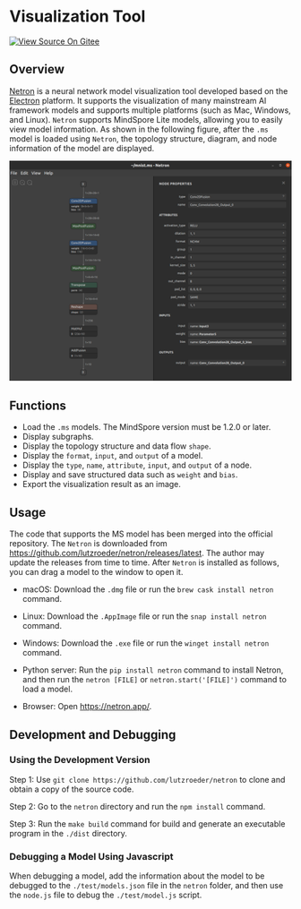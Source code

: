 # Visualization Tool

[![View Source On Gitee](https://mindspore-website.obs.cn-north-4.myhuaweicloud.com/website-images/master/resource/_static/logo_source_en.svg)](https://gitee.com/mindspore/docs/blob/master/docs/lite/docs/source_en/use/visual_tool.md)

## Overview

[Netron](https://github.com/lutzroeder/netron) is a neural network model visualization tool developed based on the [Electron](http://www.electronjs.org/) platform. It supports the visualization of many mainstream AI framework models and supports multiple platforms (such as Mac, Windows, and Linux). `Netron` supports MindSpore Lite models, allowing you to easily view model information. As shown in the following figure, after the `.ms` model is loaded using `Netron`, the topology structure, diagram, and node information of the model are displayed.

![img](../images/visual_mnist.png)

## Functions

- Load the `.ms` models. The MindSpore version must be 1.2.0 or later.
- Display subgraphs.
- Display the topology structure and data flow `shape`.
- Display the `format`, `input`, and `output` of a model.
- Display the `type`, `name`, `attribute`, `input`, and `output` of a node.
- Display and save structured data such as `weight` and `bias`.
- Export the visualization result as an image.

## Usage

The code that supports the MS model has been merged into the official repository. The `Netron` is downloaded from <https://github.com/lutzroeder/netron/releases/latest>. The author may update the releases from time to time. After `Netron` is installed as follows, you can drag a model to the window to open it.

- macOS: Download the `.dmg` file or run the `brew cask install netron` command.

- Linux: Download the `.AppImage` file or run the `snap install netron` command.

- Windows: Download the `.exe` file or run the `winget install netron` command.

- Python server: Run the `pip install netron` command to install Netron, and then run the `netron [FILE]` or `netron.start('[FILE]')` command to load a model.

- Browser: Open <https://netron.app/>.

## Development and Debugging

### Using the Development Version

Step 1: Use `git clone https://github.com/lutzroeder/netron` to clone and obtain a copy of the source code.

Step 2: Go to the `netron` directory and run the `npm install` command.

Step 3: Run the `make build` command for build and generate an executable program in the `./dist` directory.

### Debugging a Model Using Javascript

When debugging a model, add the information about the model to be debugged to the `./test/models.json` file in the `netron` folder, and then use the `node.js` file to debug the `./test/model.js` script.
